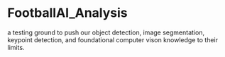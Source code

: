 # FootballAI_Analysis
 a testing ground to push our object detection, image segmentation, keypoint detection, and foundational computer vison knowledge to their limits.
